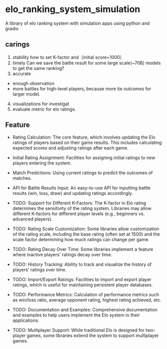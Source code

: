 # elo_ranking_system_simulation
A library of elo ranking system with simulation apps using python and gradio

## carings
1. stability
how to set K-factor and（initial score=1000）
2. timely
Can we save the battle result for some large scale(~70B) models to get the same ranking?
3. accurate
- enough observation
- more battles for high-level players, because more tie outcomes for larger model.
4. visualizations for investigat
5. evaluate metric for elo ratings.

## Feature

- Rating Calculation: The core feature, which involves updating the Elo ratings of players based on their game results. This includes calculating expected scores and adjusting ratings after each game.

- Initial Rating Assignment: Facilities for assigning initial ratings to new players entering the system.

- Match Predictions: Using current ratings to predict the outcomes of matches.

- API for Battle Results Input: An easy-to-use API for inputting battle results (win, loss, draw) and updating ratings accordingly.

- TODO: Support for Different K-Factors: The K-factor in Elo rating determines the sensitivity of the rating system. Libraries may allow different K-factors for different player levels (e.g., beginners vs. advanced players).

- TODO: Rating Scale Customization: Some libraries allow customization of the rating scale, including the base rating (often set at 1500) and the scale factor determining how much ratings can change per game.

- TODO: Rating Decay Over Time: Some libraries implement a feature where inactive players' ratings decay over time.

- TODO: History Tracking: Ability to track and visualize the history of players' ratings over time.

- TODO: Import/Export Ratings: Facilities to import and export player ratings, which is useful for maintaining persistent player databases.

- TODO: Performance Metrics: Calculation of performance metrics such as win/loss ratio, average opponent rating, highest rating achieved, etc.

- TODO: Documentation and Examples: Comprehensive documentation and examples to help users implement the Elo system in their applications.

- TODO: Multiplayer Support: While traditional Elo is designed for two-player games, some libraries extend the system to support multiplayer games.